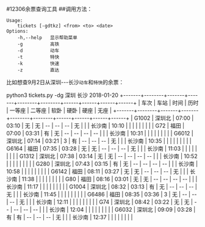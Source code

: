 #12306余票查询工具
##调用方法：

	Usage:
	    tickets [-gdtkz] <from> <to> <date>
	Options:
	    -h,--help   显示帮助菜单
	    -g          高铁
	    -d          动车
	    -t          特快
	    -k          快速
	    -z          直达


比如想查9月2日从深圳---长沙`动车`和`特快`的余票：

python3 tickets.py -dg 深圳 长沙 2018-01-20
+-------+--------+-------+-------+--------+--------+------+------+------+------+
|  车次 |  车站  |  时间 |  历时 | 一等座 | 二等座 | 软卧 | 硬卧 | 硬座 | 无座 |
+-------+--------+-------+-------+--------+--------+------+------+------+------+
| G1002 | 深圳北 | 07:00 | 03:10 |   无   |   无   |  --  |  --  |  --  |  无  |
|       | 长沙南 | 10:10 |       |        |        |      |      |      |      |
|  G72  |  福田  | 07:00 | 03:31 |   有   |   无   |  --  |  --  |  --  |  --  |
|       | 长沙南 | 10:31 |       |        |        |      |      |      |      |
| G6012 | 深圳北 | 07:14 | 03:21 |   3    |   有   |  --  |  --  |  --  |  无  |
|       | 长沙南 | 10:35 |       |        |        |      |      |      |      |
| G6164 |  福田  | 07:35 | 03:28 |   无   |   无   |  --  |  --  |  --  |  无  |
|       | 长沙南 | 11:03 |       |        |        |      |      |      |      |
| G1312 | 深圳北 | 07:38 | 03:14 |   无   |   无   |  --  |  --  |  --  |  --  |
|       | 长沙南 | 10:52 |       |        |        |      |      |      |      |
|  G280 | 深圳北 | 07:43 | 03:15 |   有   |   无   |  --  |  --  |  --  |  --  |
|       | 长沙南 | 10:58 |       |        |        |      |      |      |      |
| G6142 |  福田  | 08:11 | 03:27 |   无   |   无   |  --  |  --  |  --  |  无  |
|       | 长沙南 | 11:38 |       |        |        |      |      |      |      |
|  G80  |  福田  | 08:16 | 03:01 |   无   |   无   |  --  |  --  |  --  |  --  |
|       | 长沙南 | 11:17 |       |        |        |      |      |      |      |
| G1004 | 深圳北 | 08:32 | 03:13 |   有   |   无   |  --  |  --  |  --  |  无  |
|       | 长沙南 | 11:45 |       |        |        |      |      |      |      |
| G6486 |  福田  | 08:35 | 03:36 |   3    |   无   |  --  |  --  |  --  |  无  |
|       | 长沙南 | 12:11 |       |        |        |      |      |      |      |
|  G74  | 深圳北 | 08:42 | 03:22 |   无   |   无   |  --  |  --  |  --  |  --  |
|       | 长沙南 | 12:04 |       |        |        |      |      |      |      |
| G6032 | 深圳北 | 09:09 | 03:28 |   有   |   有   |  --  |  --  |  --  |  无  |
|       | 长沙南 | 12:37 |       |        |        |      |      |      |      |
